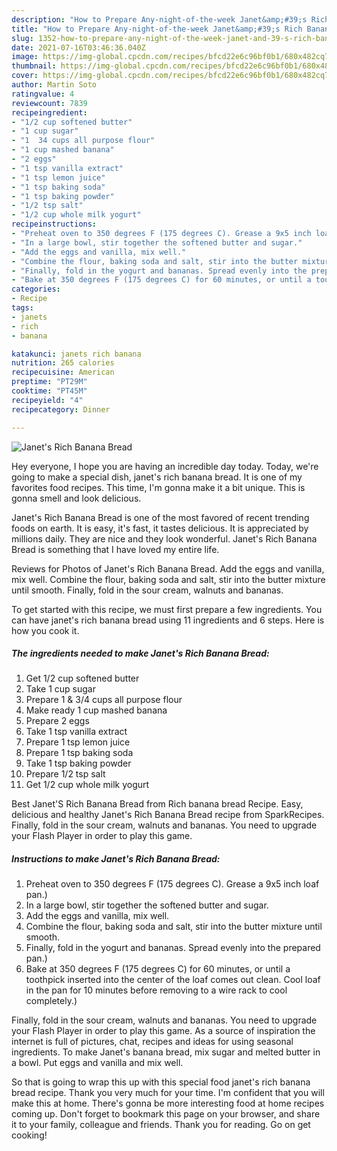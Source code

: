 ```yaml
---
description: "How to Prepare Any-night-of-the-week Janet&amp;#39;s Rich Banana Bread"
title: "How to Prepare Any-night-of-the-week Janet&amp;#39;s Rich Banana Bread"
slug: 1352-how-to-prepare-any-night-of-the-week-janet-and-39-s-rich-banana-bread
date: 2021-07-16T03:46:36.040Z
image: https://img-global.cpcdn.com/recipes/bfcd22e6c96bf0b1/680x482cq70/janets-rich-banana-bread-recipe-main-photo.jpg
thumbnail: https://img-global.cpcdn.com/recipes/bfcd22e6c96bf0b1/680x482cq70/janets-rich-banana-bread-recipe-main-photo.jpg
cover: https://img-global.cpcdn.com/recipes/bfcd22e6c96bf0b1/680x482cq70/janets-rich-banana-bread-recipe-main-photo.jpg
author: Martin Soto
ratingvalue: 4
reviewcount: 7839
recipeingredient:
- "1/2 cup softened butter"
- "1 cup sugar"
- "1  34 cups all purpose flour"
- "1 cup mashed banana"
- "2 eggs"
- "1 tsp vanilla extract"
- "1 tsp lemon juice"
- "1 tsp baking soda"
- "1 tsp baking powder"
- "1/2 tsp salt"
- "1/2 cup whole milk yogurt"
recipeinstructions:
- "Preheat oven to 350 degrees F (175 degrees C). Grease a 9x5 inch loaf pan.)"
- "In a large bowl, stir together the softened butter and sugar."
- "Add the eggs and vanilla, mix well."
- "Combine the flour, baking soda and salt, stir into the butter mixture until smooth."
- "Finally, fold in the yogurt and bananas. Spread evenly into the prepared pan.)"
- "Bake at 350 degrees F (175 degrees C) for 60 minutes, or until a toothpick inserted into the center of the loaf comes out clean. Cool loaf in the pan for 10 minutes before removing to a wire rack to cool completely.)"
categories:
- Recipe
tags:
- janets
- rich
- banana

katakunci: janets rich banana 
nutrition: 265 calories
recipecuisine: American
preptime: "PT29M"
cooktime: "PT45M"
recipeyield: "4"
recipecategory: Dinner

---
```



![Janet&#39;s Rich Banana Bread](https://img-global.cpcdn.com/recipes/bfcd22e6c96bf0b1/680x482cq70/janets-rich-banana-bread-recipe-main-photo.jpg)

Hey everyone, I hope you are having an incredible day today. Today, we're going to make a special dish, janet&#39;s rich banana bread. It is one of my favorites food recipes. This time, I'm gonna make it a bit unique. This is gonna smell and look delicious.

Janet&#39;s Rich Banana Bread is one of the most favored of recent trending foods on earth. It is easy, it's fast, it tastes delicious. It is appreciated by millions daily. They are nice and they look wonderful. Janet&#39;s Rich Banana Bread is something that I have loved my entire life.

Reviews for Photos of Janet&#39;s Rich Banana Bread. Add the eggs and vanilla, mix well. Combine the flour, baking soda and salt, stir into the butter mixture until smooth. Finally, fold in the sour cream, walnuts and bananas.


To get started with this recipe, we must first prepare a few ingredients. You can have janet&#39;s rich banana bread using 11 ingredients and 6 steps. Here is how you cook it.

<!--inarticleads1-->

##### The ingredients needed to make Janet&#39;s Rich Banana Bread:

1. Get 1/2 cup softened butter
1. Take 1 cup sugar
1. Prepare 1 &amp; 3/4 cups all purpose flour
1. Make ready 1 cup mashed banana
1. Prepare 2 eggs
1. Take 1 tsp vanilla extract
1. Prepare 1 tsp lemon juice
1. Prepare 1 tsp baking soda
1. Take 1 tsp baking powder
1. Prepare 1/2 tsp salt
1. Get 1/2 cup whole milk yogurt


Best Janet&#39;S Rich Banana Bread from Rich banana bread Recipe. Easy, delicious and healthy Janet&#39;s Rich Banana Bread recipe from SparkRecipes. Finally, fold in the sour cream, walnuts and bananas. You need to upgrade your Flash Player in order to play this game. 

<!--inarticleads2-->

##### Instructions to make Janet&#39;s Rich Banana Bread:

1. Preheat oven to 350 degrees F (175 degrees C). Grease a 9x5 inch loaf pan.)
1. In a large bowl, stir together the softened butter and sugar.
1. Add the eggs and vanilla, mix well.
1. Combine the flour, baking soda and salt, stir into the butter mixture until smooth.
1. Finally, fold in the yogurt and bananas. Spread evenly into the prepared pan.)
1. Bake at 350 degrees F (175 degrees C) for 60 minutes, or until a toothpick inserted into the center of the loaf comes out clean. Cool loaf in the pan for 10 minutes before removing to a wire rack to cool completely.)


Finally, fold in the sour cream, walnuts and bananas. You need to upgrade your Flash Player in order to play this game. As a source of inspiration the internet is full of pictures, chat, recipes and ideas for using seasonal ingredients. To make Janet&#39;s banana bread, mix sugar and melted butter in a bowl. Put eggs and vanilla and mix well. 

So that is going to wrap this up with this special food janet&#39;s rich banana bread recipe. Thank you very much for your time. I'm confident that you will make this at home. There's gonna be more interesting food at home recipes coming up. Don't forget to bookmark this page on your browser, and share it to your family, colleague and friends. Thank you for reading. Go on get cooking!
